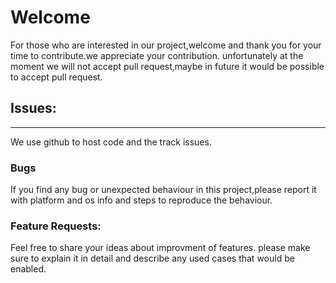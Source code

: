 # Welcome
For those who are interested in our project,welcome and thank you for your time to contribute.we appreciate your contribution.
unfortunately at the moment we will not accept pull request,maybe in future it would be possible to accept pull request.

## Issues:
---
We use github to host code and the track issues.

### Bugs
If you find any bug or unexpected behaviour in this project,please report it with platform and os info and steps to reproduce the behaviour.

### Feature Requests:
Feel free to share your ideas about improvment of features.
please make sure to explain it in detail and describe any used cases that would be enabled.